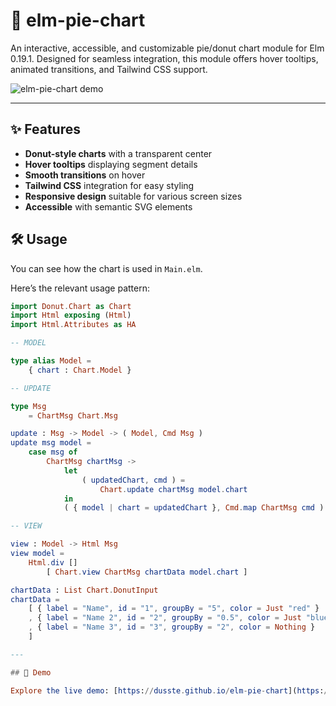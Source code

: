 # 🍩 elm-pie-chart

An interactive, accessible, and customizable pie/donut chart module for Elm 0.19.1. Designed for seamless integration, this module offers hover tooltips, animated transitions, and Tailwind CSS support.

![elm-pie-chart demo](https://user-images.githubusercontent.com/your-username/demo.gif)

---

## ✨ Features

- **Donut-style charts** with a transparent center
- **Hover tooltips** displaying segment details
- **Smooth transitions** on hover
- **Tailwind CSS** integration for easy styling
- **Responsive design** suitable for various screen sizes
- **Accessible** with semantic SVG elements

## 🛠 Usage

You can see how the chart is used in `Main.elm`.

Here’s the relevant usage pattern:

```elm
import Donut.Chart as Chart
import Html exposing (Html)
import Html.Attributes as HA

-- MODEL

type alias Model =
    { chart : Chart.Model }

-- UPDATE

type Msg
    = ChartMsg Chart.Msg

update : Msg -> Model -> ( Model, Cmd Msg )
update msg model =
    case msg of
        ChartMsg chartMsg ->
            let
                ( updatedChart, cmd ) =
                    Chart.update chartMsg model.chart
            in
            ( { model | chart = updatedChart }, Cmd.map ChartMsg cmd )

-- VIEW

view : Model -> Html Msg
view model =
    Html.div []
        [ Chart.view ChartMsg chartData model.chart ]

chartData : List Chart.DonutInput
chartData =
    [ { label = "Name", id = "1", groupBy = "5", color = Just "red" }
    , { label = "Name 2", id = "2", groupBy = "0.5", color = Just "blue" }
    , { label = "Name 3", id = "3", groupBy = "2", color = Nothing }
    ]

---

## 🚀 Demo

Explore the live demo: [https://dusste.github.io/elm-pie-chart](https://dusste.github.io/elm-pie-chart)
```
